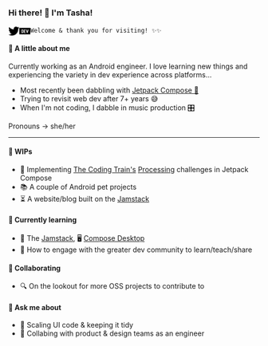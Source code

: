 ### Hi there! 👋  I'm Tasha!
[<img align="left" alt="TashaRamesh | Twitter" width="22px" src="./simpleicons/twitter.svg" />](https://twitter.com/TashaRamesh)
[<img align="left" alt="drinkthestars | Dev.to" width="22px" src="./simpleicons/devdotto.svg" />](https://dev.to/drinkthestars)

`Welcome & thank you for visiting! ✨✨`


#### 🔮 A little about me
Currently working as an Android engineer. I love learning new things 
and experiencing the variety in dev experience across platforms...

- Most recently been dabbling with [Jetpack Compose 🤖](https://developer.android.com/jetpack/compose)
- Trying to revisit web dev after 7+ years 😅 
- When I'm not coding, I dabble in music production 🎛️

Pronouns -> she/her

---

#### 🔭 WIPs
- 🧪 Implementing [The Coding Train's](https://www.youtube.com/channel/UCvjgXvBlbQiydffZU7m1_aw) [Processing](https://processing.org/) challenges in Jetpack Compose
- 📚 A couple of Android pet projects
- ⏳ A website/blog built on the [Jamstack](https://jamstack.org/)



#### 🌱 Currently learning
- 🥞 The [Jamstack](https://jamstack.org/), 🖥️ [Compose Desktop](https://www.jetbrains.com/lp/compose/)
- 🤝 How to engage with the greater dev community to learn/teach/share


#### 👯 Collaborating
- 🔍 On the lookout for more OSS projects to contribute to


#### 💬 Ask me about
- 🧹 Scaling UI code & keeping it tidy
- 🤝 Collabing with product & design teams as an engineer
